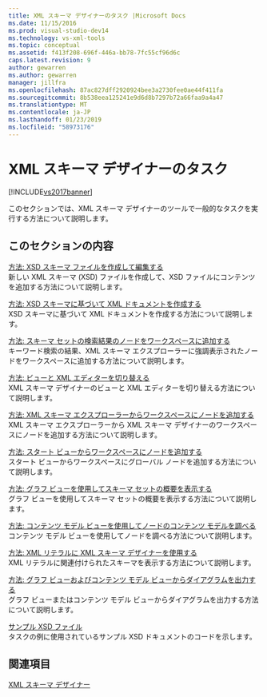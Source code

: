 ```yaml
---
title: XML スキーマ デザイナーのタスク |Microsoft Docs
ms.date: 11/15/2016
ms.prod: visual-studio-dev14
ms.technology: vs-xml-tools
ms.topic: conceptual
ms.assetid: f413f208-696f-446a-bb78-7fc55cf96d6c
caps.latest.revision: 9
author: gewarren
ms.author: gewarren
manager: jillfra
ms.openlocfilehash: 87ac827dff2920924bee3a2730fee0ae44f411fa
ms.sourcegitcommit: 8b538eea125241e9d6d8b7297b72a66faa9a4a47
ms.translationtype: MT
ms.contentlocale: ja-JP
ms.lasthandoff: 01/23/2019
ms.locfileid: "58973176"
---
```

# <a name="xml-schema-designer-tasks"></a>XML スキーマ デザイナーのタスク
[!INCLUDE[vs2017banner](../includes/vs2017banner.md)]

  
このセクションでは、XML スキーマ デザイナーのツールで一般的なタスクを実行する方法について説明します。  
  
## <a name="in-this-section"></a>このセクションの内容  
 [方法: XSD スキーマ ファイルを作成して編集する](../xml-tools/how-to-create-and-edit-an-xsd-schema-file.md)  
 新しい XML スキーマ (XSD) ファイルを作成して、XSD ファイルにコンテンツを追加する方法について説明します。  
  
 [方法: XSD スキーマに基づいて XML ドキュメントを作成する](../xml-tools/how-to-create-an-xml-document-based-on-an-xsd-schema.md)  
 XSD スキーマに基づいて XML ドキュメントを作成する方法について説明します。  
  
 [方法: スキーマ セットの検索結果のノードをワークスペースに追加する](../xml-tools/how-to-add-schema-set-search-result-nodes-to-the-workspace.md)  
 キーワード検索の結果、XML スキーマ エクスプローラーに強調表示されたノードをワークスペースに追加する方法について説明します。  
  
 [方法: ビューと XML エディターを切り替える](../xml-tools/how-to-switch-between-views-and-the-xml-editor.md)  
 XML スキーマ デザイナーのビューと XML エディターを切り替える方法について説明します。  
  
 [方法: XML スキーマ エクスプローラーからワークスペースにノードを追加する](../xml-tools/how-to-add-nodes-to-the-workspace-from-the-xml-schema-explorer.md)  
 XML スキーマ エクスプローラーから XML スキーマ デザイナーのワークスペースにノードを追加する方法について説明します。  
  
 [方法: スタート ビューからワークスペースにノードを追加する](../xml-tools/how-to-add-nodes-to-the-workspace-from-the-start-view.md)  
 スタート ビューからワークスペースにグローバル ノードを追加する方法について説明します。  
  
 [方法: グラフ ビューを使用してスキーマ セットの概要を表示する](../xml-tools/how-to-get-an-overview-of-a-schema-set-using-the-graph-view.md)  
 グラフ ビューを使用してスキーマ セットの概要を表示する方法について説明します。  
  
 [方法: コンテンツ モデル ビューを使用してノードのコンテンツ モデルを調べる](../xml-tools/how-to-examine-the-content-model-of-nodes-using-the-content-model-view.md)  
 コンテンツ モデル ビューを使用してノードを調べる方法について説明します。  
  
 [方法: XML リテラルに XML スキーマ デザイナーを使用する](../xml-tools/how-to-use-the-xml-schema-designer-with-xml-literals.md)  
 XML リテラルに関連付けられたスキーマを表示する方法について説明します。  
  
 [方法: グラフ ビューおよびコンテンツ モデル ビューからダイアグラムを出力する](../xml-tools/how-to-print-diagrams-from-the-graph-view-and-the-content-model-view.md)  
 グラフ ビューまたはコンテンツ モデル ビューからダイアグラムを出力する方法について説明します。  
  
 [サンプル XSD ファイル](../xml-tools/sample-xsd-files.md)  
 タスクの例に使用されているサンプル XSD ドキュメントのコードを示します。  
  
## <a name="see-also"></a>関連項目  
 [XML スキーマ デザイナー](../xml-tools/xml-schema-designer.md)
